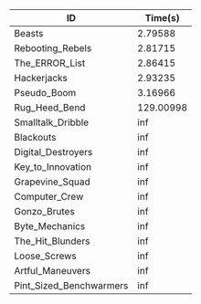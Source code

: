 |ID|Time(s)|
|-|-|
|Beasts|2.79588|
|Rebooting_Rebels|2.81715|
|The_ERROR_List|2.86415|
|Hackerjacks|2.93235|
|Pseudo_Boom|3.16966|
|Rug_Heed_Bend|129.00998|
|Smalltalk_Dribble|inf|
|Blackouts|inf|
|Digital_Destroyers|inf|
|Key_to_Innovation|inf|
|Grapevine_Squad|inf|
|Computer_Crew|inf|
|Gonzo_Brutes|inf|
|Byte_Mechanics|inf|
|The_Hit_Blunders|inf|
|Loose_Screws|inf|
|Artful_Maneuvers|inf|
|Pint_Sized_Benchwarmers|inf|
